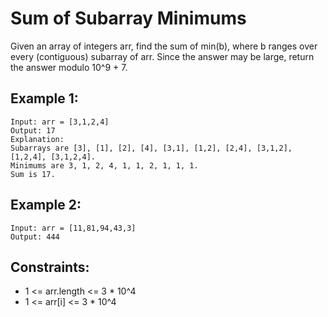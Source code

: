# Sum of Subarray Minimums

Given an array of integers arr, find the sum of min(b), where b ranges over every (contiguous) subarray of arr. Since the answer may be large, return the answer modulo 10^9 + 7.

## Example 1:

```
Input: arr = [3,1,2,4]
Output: 17
Explanation:
Subarrays are [3], [1], [2], [4], [3,1], [1,2], [2,4], [3,1,2], [1,2,4], [3,1,2,4].
Minimums are 3, 1, 2, 4, 1, 1, 2, 1, 1, 1.
Sum is 17.
```

## Example 2:

```
Input: arr = [11,81,94,43,3]
Output: 444
```

## Constraints:

- 1 <= arr.length <= 3 \* 10^4
- 1 <= arr[i] <= 3 \* 10^4
